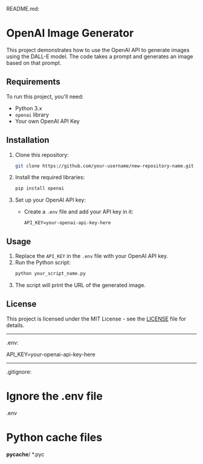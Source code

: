
README.md:
# OpenAI Image Generator

This project demonstrates how to use the OpenAI API to generate images using the DALL-E model. The code takes a prompt and generates an image based on that prompt.

## Requirements

To run this project, you'll need:
- Python 3.x
- `openai` library
- Your own OpenAI API Key

## Installation

1. Clone this repository:
   ```bash
   git clone https://github.com/your-username/new-repository-name.git
   ```

2. Install the required libraries:
   ```bash
   pip install openai
   ```

3. Set up your OpenAI API key:
   - Create a `.env` file and add your API key in it:
     ```
     API_KEY=your-openai-api-key-here
     ```

## Usage

1. Replace the `API_KEY` in the `.env` file with your OpenAI API key.
2. Run the Python script:
   ```bash
   python your_script_name.py
   ```
3. The script will print the URL of the generated image.

## License

This project is licensed under the MIT License - see the [LICENSE](LICENSE) file for details.

---
.env:

API_KEY=your-openai-api-key-here

---
.gitignore:

# Ignore the .env file
.env

# Python cache files
__pycache__/
*.pyc
